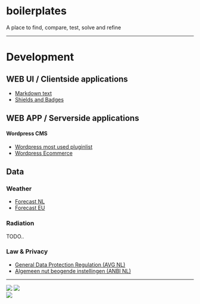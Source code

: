 # boilerplates

A place to find, compare, test, solve and refine


--- 

# Development

## WEB UI / Clientside applications

  - [Markdown text](https://github.com/webbouwer/boilerplates/blob/master/programming/technology/web/markdown.md)
  - [Shields and Badges](https://github.com/webbouwer/boilerplates/blob/master/webcode/markup/shields_and_badges.md)
  
## WEB APP / Serverside applications

#### Wordpress CMS
  - [Wordpress most used pluginlist](https://github.com/webbouwer/boilerplates/tree/master/programming/technology/web/application/wordpress/pluginlist)
  - [Wordpress Ecommerce](https://github.com/webbouwer/boilerplates/tree/master/programming/technology/web/application/wordpress/webshop)

## Data 

### Weather
  - [Forecast NL](https://github.com/webbouwer/boilerplates/tree/master/data/nature/weather/forecast/NL)
  - [Forecast EU](https://github.com/webbouwer/boilerplates/tree/master/data/nature/weather/forecast/EU)

### Radiation
TODO..

### Law & Privacy
  - [General Data Protection Regulation (AVG NL)](https://github.com/webbouwer/boilerplates/tree/master/data/privacy/GDPR)
  - [Algemeen nut beogende instellingen (ANBI NL)](https://github.com/webbouwer/boilerplates/tree/master/data/law/ANBI)


--- 

[<img src="https://img.shields.io/badge/Webdesign Den Haag-Site-green.svg"/>](https://webdesigndenhaag.net) 
[<img src="https://img.shields.io/badge/Webbouwer-gists-blue.svg"/>](https://github.com/webbouwer/)  
[<img src="https://img.shields.io/badge/Webbouwer-gists-red.svg"/>](https://gist.github.com/webbouwer/)  

